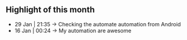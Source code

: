 
## Highlight of this month
- 29 Jan | 21:35 → Checking the automate automation from Android
- 16 Jan | 00:24 → My automation are awesome


